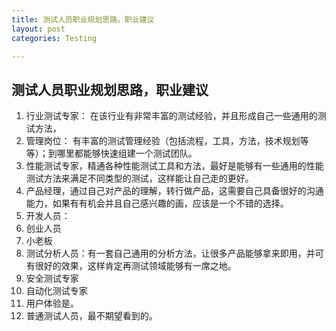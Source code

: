 ```yaml
---
title: 测试人员职业规划思路，职业建议
layout: post
categories: Testing

---
```

## 测试人员职业规划思路，职业建议

1. 行业测试专家： 在该行业有非常丰富的测试经验，并且形成自己一些通用的测试方法，
2. 管理岗位： 有丰富的测试管理经验（包括流程，工具，方法，技术规划等等）；到哪里都能够快速组建一个测试团队。
3. 性能测试专家，精通各种性能测试工具和方法，最好是能够有一些通用的性能测试方法来满足不同类型的测试，这样能让自己走的更好。
4. 产品经理，通过自己对产品的理解，转行做产品，这需要自己具备很好的沟通能力，如果有有机会并且自己感兴趣的画，应该是一个不错的选择。
5. 开发人员：
6. 创业人员
7. 小老板
8. 测试分析人员：有一套自己通用的分析方法，让很多产品能够拿来即用，并可有很好的效果，这样肯定再测试领域能够有一席之地。
9. 安全测试专家
10. 自动化测试专家
11. 用户体验是。
12. 普通测试人员，最不期望看到的。

